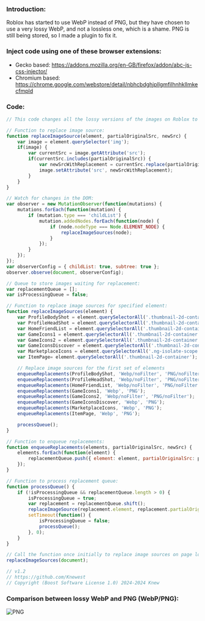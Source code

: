 ### Introduction:
Roblox has started to use WebP instead of PNG, but they have chosen to use a very lossy WebP, and not a lossless one, which is a shame. PNG is still being stored, so I made a plugin to fix it.

### Inject code using one of these browser extensions:
- Gecko based: <https://addons.mozilla.org/en-GB/firefox/addon/abc-js-css-injector/>
- Chromium based: <https://chrome.google.com/webstore/detail/nbhcbdghjpllgmfilhnhkllmkecfmpld>

### Code:
```js
// This code changes all the lossy versions of the images on Roblox to be lossless.

// Function to replace image source:
function replaceImageSource(element, partialOriginalSrc, newSrc) {
    var image = element.querySelector('img');
    if(image) {
        var currentSrc = image.getAttribute('src');
        if(currentSrc.includes(partialOriginalSrc)) {
            var newSrcWithReplacement = currentSrc.replace(partialOriginalSrc, newSrc);
            image.setAttribute('src', newSrcWithReplacement);
        }
    }
}

// Watch for changes in the DOM:
var observer = new MutationObserver(function(mutations) {
    mutations.forEach(function(mutation) {
        if (mutation.type === 'childList') {
            mutation.addedNodes.forEach(function(node) {
                if (node.nodeType === Node.ELEMENT_NODE) {
                    replaceImageSources(node);
                }
            });
        }
    });
});
var observerConfig = { childList: true, subtree: true };
observer.observe(document, observerConfig);

// Queue to store images waiting for replacement:
var replacementQueue = [];
var isProcessingQueue = false;

// Function to replace image sources for specified element:
function replaceImageSources(element) {
    var ProfileBodyShot = element.querySelectorAll('.thumbnail-2d-container.thumbnail-span');
    var ProfileHeadShot = element.querySelectorAll('.thumbnail-2d-container.avatar-card-image.profile-avatar-thumb');
    var HomeFriendList = element.querySelectorAll('.thumbnail-2d-container');
    var GameIcons1 = element.querySelectorAll('.thumbnail-2d-container.game-card-thumb-container');
    var GameIcons2 = element.querySelectorAll('.thumbnail-2d-container.brief-game-icon');
    var GameIconsDiscover = element.querySelectorAll('.thumbnail-2d-container.game-card-thumb');
    var MarketplaceIcons = element.querySelectorAll('.ng-isolate-scope');
    var ItemPage= element.querySelectorAll('.thumbnail-2d-container');

    // Replace image sources for the first set of elements
    enqueueReplacements(ProfileBodyShot, 'Webp/noFilter', 'PNG/noFilter');
    enqueueReplacements(ProfileHeadShot, 'Webp/noFilter', 'PNG/noFilter');
    enqueueReplacements(HomeFriendList, 'Webp/noFilter', 'PNG/noFilter');
    enqueueReplacements(GameIcons1, 'Webp', 'PNG');
    enqueueReplacements(GameIcons2, 'Webp/noFilter', 'PNG/noFilter');
    enqueueReplacements(GameIconsDiscover, 'Webp', 'PNG');
    enqueueReplacements(MarketplaceIcons, 'Webp', 'PNG');
    enqueueReplacements(ItemPage, 'Webp', 'PNG');

    processQueue();
}

// Function to enqueue replacements:
function enqueueReplacements(elements, partialOriginalSrc, newSrc) {
    elements.forEach(function(element) {
        replacementQueue.push({ element: element, partialOriginalSrc: partialOriginalSrc, newSrc: newSrc });
    });
}

// Function to process replacement queue:
function processQueue() {
    if (!isProcessingQueue && replacementQueue.length > 0) {
        isProcessingQueue = true;
        var replacement = replacementQueue.shift();
        replaceImageSource(replacement.element, replacement.partialOriginalSrc, replacement.newSrc);
        setTimeout(function() {
            isProcessingQueue = false;
            processQueue();
        }, 0);
    }
}

// Call the function once initially to replace image sources on page load:
replaceImageSources(document);

// v1.2 
// https://github.com/Knewest
// Copyright (Boost Software License 1.0) 2024-2024 Knew
```

### Comparison between lossy WebP and PNG (WebP/PNG):
![PNG](https://github.com/Knewest/Roblox-WebP-To-PNG/assets/94736474/1b43a4de-9df1-4856-847d-fbae77eea88d)

